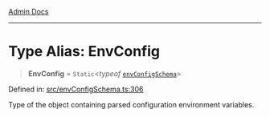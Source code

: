 [Admin Docs](/)

***

# Type Alias: EnvConfig

> **EnvConfig** = `Static`\<*typeof* [`envConfigSchema`](../variables/envConfigSchema.md)\>

Defined in: [src/envConfigSchema.ts:306](https://github.com/PurnenduMIshra129th/talawa-api/blob/89904a627ec60a3b378f6b033f4255df4e9e59ab/src/envConfigSchema.ts#L306)

Type of the object containing parsed configuration environment variables.
